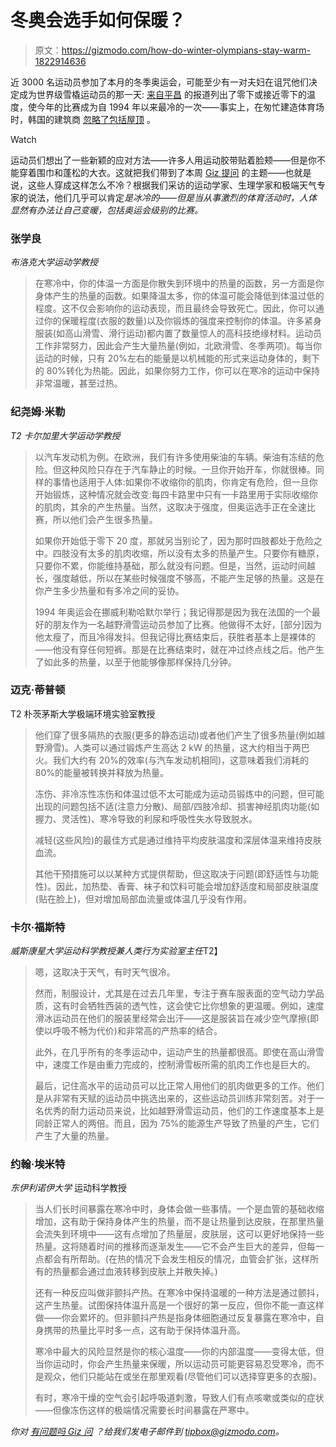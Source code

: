 # 冬奥会选手如何保暖？

> 原文：<https://gizmodo.com/how-do-winter-olympians-stay-warm-1822914636>

近 3000 名运动员参加了本月的冬季奥运会，可能至少有一对夫妇在诅咒他们决定成为世界级雪橇运动员的那一天: [来自平昌](https://www.nytimes.com/2018/02/08/sports/winter-olympics-cold.html) 的报道列出了零下或接近零下的温度，使今年的比赛成为自 1994 年以来最冷的一次——事实上，在匆忙建造体育场时，韩国的建筑商 [忽略了包括屋顶](http://www.dailymail.co.uk/news/article-5158961/South-Koreas-Winter-Olympics-COLD.html) 。

Watch

运动员们想出了一些新颖的应对方法——许多人用运动胶带贴着脸颊——但是你不能穿着围巾和蓬松的大衣。这就把我们带到了本周 [Giz 提问](https://gizmodo.com/tag/giz-asks#_ga=2.193513005.140948934.1518440850-62593606.1484261959) 的主题——也就是说，这些人穿成这样怎么不冷？根据我们采访的运动学家、生理学家和极端天气专家的说法，他们几乎可以肯定*是冰冷的——但是当从事激烈的体育活动时，人体显然有办法让自己变暖，包括奥运会级别的比赛。* 

### **张学良**

*布洛克大学运动学教授*

> 在寒冷中，你的体温一方面是你散失到环境中的热量的函数，另一方面是你身体产生的热量的函数。如果降温太多，你的体温可能会降低到体温过低的程度。这不仅会影响你的运动表现，而且最终会导致死亡。因此，你可以通过你的保暖程度(衣服的数量)以及你锻炼的强度来控制你的体温。许多紧身服装(如高山滑雪、滑行运动)都内置了数量惊人的高科技绝缘材料。运动员工作非常努力，因此会产生大量热量(例如，北欧滑雪、冬季两项)。每当你运动的时候，只有 20%左右的能量是以机械能的形式来运动身体的，剩下的 80%转化为热能。因此，如果你努力工作，你可以在寒冷的运动中保持非常温暖，甚至过热。

### 纪尧姆·米勒

*T2 卡尔加里大学运动学教授*

> 以汽车发动机为例。在欧洲，我们有许多使用柴油的车辆。柴油有冻结的危险。但这种风险只存在于汽车静止的时候。一旦你开始开车，你就很棒。同样的事情也适用于人体:如果你不收缩你的肌肉，你肯定有危险，但一旦你开始锻炼，这种情况就会改变:每四卡路里中只有一卡路里用于实际收缩你的肌肉，其余的产生热量。当然，这取决于强度，但奥运选手正在全速比赛，所以他们会产生很多热量。
> 
> 如果你开始低于零下 20 度，那就另当别论了，因为那时四肢都处于危险之中。四肢没有太多的肌肉收缩，所以没有太多的热量产生。只要你有糖原，只要你不累，你能维持基础，那么就没有问题。但是，当然，运动时间越长，强度越低，所以在某些时候强度不够高，不能产生足够的热量。这是在你产生多少热量和有多冷之间的妥协。
> 
> 1994 年奥运会在挪威利勒哈默尔举行；我记得那是因为我在法国的一个最好的朋友作为一名越野滑雪运动员参加了比赛。他做得不太好，[部分]因为他太瘦了，而且冷得发抖。但我记得比赛结束后，获胜者基本上是裸体的——他没有穿任何短裤。那是在比赛结束时，就在冲过终点线之后。他产生了如此多的热量，以至于他能够像那样保持几分钟。

### 迈克·蒂普顿

T2 朴茨茅斯大学极端环境实验室教授

> 他们穿了很多隔热的衣服(更多的静态运动)或者他们产生了很多热量(例如越野滑雪)。人类可以通过锻炼产生高达 2 kW 的热量，这大约相当于两巴火。我们大约有 20%的效率(与汽车发动机相同)，这意味着我们消耗的 80%的能量被转换并释放为热量。
> 
> 冻伤、非冷冻性冻伤和体温过低不太可能成为运动员锻炼中的问题，但可能出现的问题包括不适(注意力分散)、局部/四肢冷却、损害神经肌肉功能(如握力、灵活性)、寒冷导致的利尿和呼吸性失水导致脱水。
> 
> 减轻(这些风险)的最佳方式是通过维持平均皮肤温度和深层体温来维持皮肤血流。
> 
> 其他干预措施可以以某种方式提供帮助，但这取决于问题(即舒适性与功能性)。因此，加热垫、香膏、袜子和饮料可能会增加舒适度和局部皮肤温度(贴在脸上)，但对增加局部血流量或体温几乎没有作用。

### 卡尔·福斯特

*威斯康星大学运动科学教授兼人类行为实验室主任*T2】

> 嗯，这取决于天气，有时天气很冷。
> 
> 然而，制服设计，尤其是在过去几年里，专注于赛车服表面的空气动力学品质，这有时会牺牲西装的透气性，这会使它比你想象的更温暖。例如，速度滑冰运动员在他们的服装里经常会出汗——这是服装旨在减少空气摩擦(即使以呼吸不畅为代价)和非常高的产热率的结合。
> 
> 此外，在几乎所有的冬季运动中，运动产生的热量都很高。即使在高山滑雪中，速度工作是由重力完成的，控制滑雪板所需的肌肉工作也是巨大的。
> 
> 最后，记住高水平的运动员可以比正常人用他们的肌肉做更多的工作。他们是从非常有天赋的运动员中挑选出来的，这些运动员训练非常刻苦。对于一名优秀的耐力运动员来说，比如越野滑雪运动员，他们的工作速度基本上是同龄正常人的两倍。而且，因为 75%的能源生产导致了热量的产生，它们产生了大量的热量。

### 约翰·埃米特

*东伊利诺伊大学*
运动科学教授

> 当人们长时间暴露在寒冷中时，身体会做一些事情。一个是血管的基础收缩增加，这有助于保持身体产生的热量，而不是让热量到达皮肤，在那里热量会流失到环境中——这有点增加了热量层，皮肤层，这可以更好地保持一些热量。这将随着时间的推移而逐渐发生——它不会产生巨大的差异，但每一点都会有所帮助。(在热的情况下会发生相反的情况，血管会扩张，这样所有的热量都会通过血液转移到皮肤上并散失掉。)
> 
> 还有一种反应叫做非颤抖产热。在寒冷中保持温暖的一种方法是通过颤抖，这产生热量。试图保持体温升高是一个很好的第一反应，但你不能一直这样做——你会累坏的。但非颤抖产热是指身体细胞通过反复暴露在寒冷中，自身携带的热量比平时多一点，这有助于保持体温升高。
> 
> 寒冷中最大的风险显然是你的核心温度——你的内部温度——变得太低，但当你运动时，你会产生热量来保暖，所以运动员可能更容易忍受寒冷，而不是观众，他们只能站在或坐在那里观看(尽管他们可以选择穿更多的衣服)。
> 
> 有时，寒冷干燥的空气会引起呼吸道刺激，导致人们有点咳嗽或类似的症状——但像冻伤这样的极端情况需要长时间暴露在严寒中。

*你对* [*有问题吗 Giz 问*](http://gizmodo.com/tag/giz-asks) *？给我们发电子邮件到 tipbox@gizmodo.com。*